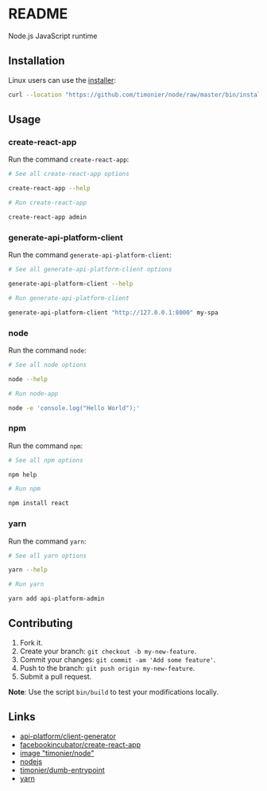 # README

Node.js JavaScript runtime

## Installation

Linux users can use the [installer](https://github.com/timonier/node/blob/master/bin/installer):

```sh
curl --location "https://github.com/timonier/node/raw/master/bin/installer" | sudo sh -s -- install
```

## Usage

### create-react-app

Run the command `create-react-app`:

```sh
# See all create-react-app options

create-react-app --help

# Run create-react-app

create-react-app admin
```

### generate-api-platform-client

Run the command `generate-api-platform-client`:

```sh
# See all generate-api-platform-client options

generate-api-platform-client --help

# Run generate-api-platform-client

generate-api-platform-client "http://127.0.0.1:8000" my-spa
```

### node

Run the command `node`:

```sh
# See all node options

node --help

# Run node-app

node -e 'console.log("Hello World");'
```

### npm

Run the command `npm`:

```sh
# See all npm options

npm help

# Run npm

npm install react
```

### yarn

Run the command `yarn`:

```sh
# See all yarn options

yarn --help

# Run yarn

yarn add api-platform-admin
```

## Contributing

1. Fork it.
2. Create your branch: `git checkout -b my-new-feature`.
3. Commit your changes: `git commit -am 'Add some feature'`.
4. Push to the branch: `git push origin my-new-feature`.
5. Submit a pull request.

__Note__: Use the script `bin/build` to test your modifications locally.

## Links

* [api-platform/client-generator](https://github.com/api-platform/client-generator)
* [facebookincubator/create-react-app](https://github.com/facebookincubator/create-react-app)
* [image "timonier/node"](https://hub.docker.com/r/timonier/node/)
* [nodejs](https://nodejs.org)
* [timonier/dumb-entrypoint](https://github.com/timonier/dumb-entrypoint)
* [yarn](https://yarnpkg.com)

